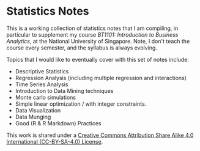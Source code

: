 # Statistics Notes

This is a working collection of statistics notes that I am compiling, in particular to supplement my course *BT1101: Introduction to Business Analytics*, at the National University of Singapore. Note, I don't teach the course every semester, and the syllabus is always evolving.

Topics that I would like to eventually cover with this set of notes include:

- Descriptive Statistics
- Regression Analysis (including multiple regression and interactions)
- Time Series Analysis
- Introduction to Data Mining techniques
- Monte carlo simulations
- Simple linear optimization / with integer constraints.
- Data Visualization
- Data Munging
- Good (R & R Markdown) Practices


This work is shared under a [Creative Commons Attribution Share Alike 4.0 International (CC-BY-SA-4.0) License](https://creativecommons.org/licenses/by-sa/4.0/).


